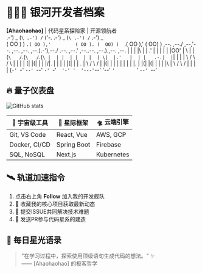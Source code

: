     
# 👨🚀🌌 **银河开发者档案**  
**[Ahaohaohao]** | 代码星系探险家 | 开源领航者  
          .-') _          (`\ .-') /`         ('-.    .-') _  (`\ .-') /`  .-') _  
         ( OO ) )         `.( OO ),'         ( OO ). (  OO) )  `.( OO ),' (  OO) ) 
 ,--. ,--./ ,--,'--. ,--. ,--.   ,--.).-'),--./ .--. ,--.' ,--..--.   ,--.).,--. ,--.
 |  | |  |\ |  |  .' |  | |  |   |  |OO' |   \ |  |(`\   /`.(`\   /`.(`\ |  | |  |
 |  | |  | \|  |.'   |  | |   .-.|  |`| |    \|  |  \     /  \     /  \ |  | |  |
(|  |(|  |  |  |/|.  |  | |  | |(|  |   |  .     |   \   /    \   /    \|  |(|  |
 |  | |  |  |  | |.  |  |(|  |(| |  |   |  |\    |    \ /      \ /      |  | |  |
(`-' `-'  `--' `--' `-' `-'`  '-' '  '---'`--' '--'     `'        `'       `--' `--'
## 🔥 **量子仪表盘**  
![GitHub stats](https://github-readme-stats.vercel.app/api?username=Ahaohaohao&show_icons=true&theme=synthwave&count_private=true&include_all_commits=true&hide_border=true)  


| 🔭 宇宙级工具 | 🌌 星际框架 | 🛸 云端引擎 |
|--------------|------------|------------|
| Git, VS Code | React, Vue | AWS, GCP  |
| Docker, CI/CD | Spring Boot | Firebase |
| SQL, NoSQL  | Next.js    | Kubernetes|

## 🛰️ **轨道加速指令**  
1. 点击右上角 **Follow** 加入我的开发舰队  
2. 🌟 收藏我的核心项目获取最新动态  
3. 🚀 提交ISSUE共同解决技术难题  
4. 📧 发送PR参与代码星系的建造  

## 🌠 **每日星光语录**  
> "在学习过程中，探索使用顶级语句生成代码的想法。" ✨  
> —— [Ahaohaohao] 的极客哲学
    
